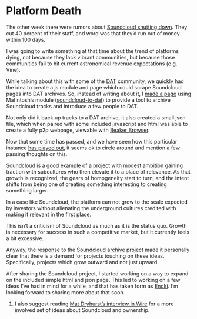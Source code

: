 # Platform Death

The other week there were rumors about [Soundcloud shutting down](https://techcrunch.com/2017/07/12/soundshroud/). They cut 40 percent of their staff, and word was that they’d run out of money within 100 days.

I was going to write something at that time about the trend of platforms dying, not because they lack vibrant communities, but because those communities fail to hit current astronomical revenue expectations (e.g. Vine).

While talking about this with some of the [DAT](http://datproject.org) community, we quickly had the idea to create a js module and page which could scrape Soundcloud pages into DAT archives. So, instead of writing about it, I [made a page](http://soundsalvage.jon-kyle.com) using Mafintosh’s module ([soundcloud-to-dat](https://github.com/mafintosh/soundcloud-to-dat)) to provide a tool to archive Soundcloud tracks and introduce a few people to DAT.

<!-- more -->

Not only did it back up tracks to a DAT archive, it also created a small json file, which when paired with some included javascript and html was able to create a fully p2p webpage, viewable with [Beaker Browser](http://beakerbrowser.com).

Now that some time has passed, and we have seen how this particular instance [has played out](https://www.theverge.com/2017/8/11/16131854/soundcloud-ceo-steps-aside-new-funding), it seems ok to circle around and mention a few passing thoughts on this.

Soundcloud is a good example of a project with modest ambition gaining traction with subcultures who then elevate it to a place of relevance. As that growth is recognized, the gears of homogeneity start to turn, and the intent shifts from being one of creating something interesting to creating something larger.

In a case like Soundcloud, the platform can not grow to the scale expected by investors without alienating the underground cultures credited with making it relevant in the first place.

This isn’t a criticism of Soundcloud as much as it is the status quo. Growth is necessary for success in such a competitive market, but it currently feels a bit excessive.

Anyway, the [response](https://twitter.com/jondashkyle/status/885945354507751426) to the [Soundcloud archive](http://soundsalvage.jon-kyle.com) project made it personally clear that there is a demand for projects touching on these ideas. Specifically, projects which grow outward and not just upward.

After sharing the Soundcloud project, I started working on a way to expand on the included simple html and json page. This led to working on a few ideas I’ve had in mind for a while, and that has taken form as [Enoki](https://enoki.site/). I’m looking forward to sharing more about that soon.

1. I also suggest reading [Mat Dryhurst’s interview in Wire](https://www.thewire.co.uk/in-writing/interviews/robert-barry-talks-to-mat-dryhurst-about-soundcloud) for a more involved set of ideas about Soundcloud and ownership.